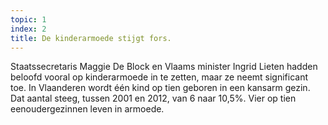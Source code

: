 ```yaml
---
topic: 1
index: 2
title: De kinderarmoede stijgt fors.
---
```

Staatssecretaris Maggie De Block en Vlaams minister Ingrid Lieten hadden beloofd vooral op kinderarmoede in te zetten, maar ze neemt significant toe. In Vlaanderen wordt één kind op tien geboren in een kansarm gezin. Dat aantal steeg, tussen 2001 en 2012, van 6 naar 10,5%. Vier op tien eenoudergezinnen leven in armoede.
